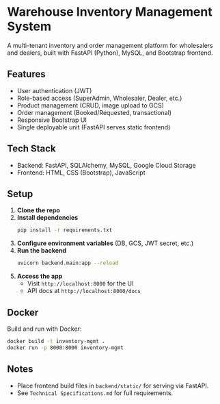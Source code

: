 # Warehouse Inventory Management System

A multi-tenant inventory and order management platform for wholesalers and dealers, built with FastAPI (Python), MySQL, and Bootstrap frontend.

## Features
- User authentication (JWT)
- Role-based access (SuperAdmin, Wholesaler, Dealer, etc.)
- Product management (CRUD, image upload to GCS)
- Order management (Booked/Requested, transactional)
- Responsive Bootstrap UI
- Single deployable unit (FastAPI serves static frontend)

## Tech Stack
- Backend: FastAPI, SQLAlchemy, MySQL, Google Cloud Storage
- Frontend: HTML, CSS (Bootstrap), JavaScript

## Setup
1. **Clone the repo**
2. **Install dependencies**
   ```bash
   pip install -r requirements.txt
   ```
3. **Configure environment variables** (DB, GCS, JWT secret, etc.)
4. **Run the backend**
   ```bash
   uvicorn backend.main:app --reload
   ```
5. **Access the app**
   - Visit `http://localhost:8000` for the UI
   - API docs at `http://localhost:8000/docs`

## Docker
Build and run with Docker:
```bash
docker build -t inventory-mgmt .
docker run -p 8000:8000 inventory-mgmt
```

## Notes
- Place frontend build files in `backend/static/` for serving via FastAPI.
- See `Technical Specifications.md` for full requirements.





